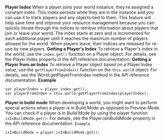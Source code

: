 **Player Index**
When a player joins your world instance, they're assigned a constant index. This index persists while they are in the instance and you can use it to track players and any objects tied to them.
This feature will help save time and improve your resource management because you can quickly iterate through the indices to retrieve information about players that join or leave your world. The index starts at zero and is incremented for each additional player until it reaches the maximum number of players allowed for the world. When players leave, their indices are released for re-use by new players.
**Getting a Player's Index**
To retrieve a Player's index in the world, use the `index.get()` function on a Player object. For details, see the Player.Index property in the API reference documentation.
**Getting a Player from an Index**
To retrieve a Player object based on a Player Index value, use the `getPlayerFromIndex()` function on the `this.world` object. For details, see the World.getPlayerFromIndex method in the API reference documentation.
**Example**

```
var playerIndex = player.index.get();
var playerFromIndex = this.world.getPlayerFromIndex(playerIndex);
```

**Player in build mode**
When developing a world, you might want to perform special actions when a player is in Build Mode as opposed to Preview Mode. You can check if a player is in Build Mode by using the player function `isInBuildMode.get()`. For details, see the Player.isInBuildMode property in the API reference documentation.
`Example`

```
isInBuildMode = player.isInBuildMode.get();
```